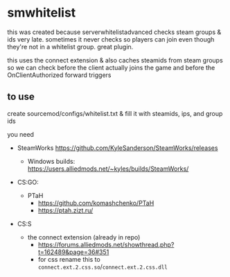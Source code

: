 # smwhitelist

this was created because serverwhitelistadvanced checks steam groups & ids very late. sometimes it never checks so players can join even though they're not in a whitelist group. great plugin.

this uses the connect extension & also caches steamids from steam groups so we can check before the client actually joins the game and before the OnClientAuthorized forward triggers

## to use
create sourcemod/configs/whitelist.txt & fill it with steamids, ips, and group ids

you need
- SteamWorks https://github.com/KyleSanderson/SteamWorks/releases
  - Windows builds: https://users.alliedmods.net/~kyles/builds/SteamWorks/

- CS:GO:
	- PTaH
		- https://github.com/komashchenko/PTaH
		- https://ptah.zizt.ru/
- CS:S
	- the connect extension (already in repo)
		- https://forums.alliedmods.net/showthread.php?t=162489&page=36#351
		- for css rename this to `connect.ext.2.css.so`/`connect.ext.2.css.dll`
